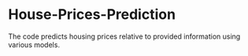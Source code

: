 # House-Prices-Prediction
The code predicts housing prices relative to provided information using various models. 
